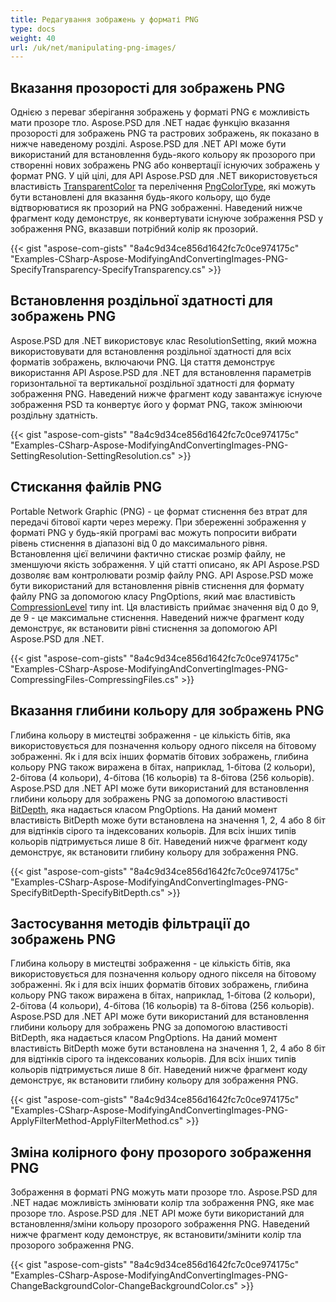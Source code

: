 ```yaml
---
title: Редагування зображень у форматі PNG
type: docs
weight: 40
url: /uk/net/manipulating-png-images/
---
```


## **Вказання прозорості для зображень PNG**
Однією з переваг зберігання зображень у форматі PNG є можливість мати прозоре тло. Aspose.PSD для .NET надає функцію вказання прозорості для зображень PNG та растрових зображень, як показано в нижче наведеному розділі. Aspose.PSD для .NET API може бути використаний для встановлення будь-якого кольору як прозорого при створенні нових зображень PNG або конвертації існуючих зображень у формат PNG. У цій цілі, для API Aspose.PSD для .NET використовується властивість [TransparentColor](https://reference.aspose.com/psd/net/aspose.psd/ipsdcolorpalette/properties/transparentcolor) та перелічення [PngColorType](https://reference.aspose.com/psd/net/aspose.psd.fileformats.png/pngcolortype), які можуть бути встановлені для вказання будь-якого кольору, що буде відтворюватися як прозорий на PNG зображенні. Наведений нижче фрагмент коду демонструє, як конвертувати існуюче зображення PSD у зображення PNG, вказавши потрібний колір як прозорий.


{{< gist "aspose-com-gists" "8a4c9d34ce856d1642fc7c0ce974175c" "Examples-CSharp-Aspose-ModifyingAndConvertingImages-PNG-SpecifyTransparency-SpecifyTransparency.cs" >}}

## **Встановлення роздільної здатності для зображень PNG**
Aspose.PSD для .NET використовує клас ResolutionSetting, який можна використовувати для встановлення роздільної здатності для всіх форматів зображень, включаючи PNG. Ця стаття демонструє використання API Aspose.PSD для .NET для встановлення параметрів горизонтальної та вертикальної роздільної здатності для формату зображення PNG. Наведений нижче фрагмент коду завантажує існуюче зображення PSD та конвертує його у формат PNG, також змінюючи роздільну здатність.


{{< gist "aspose-com-gists" "8a4c9d34ce856d1642fc7c0ce974175c" "Examples-CSharp-Aspose-ModifyingAndConvertingImages-PNG-SettingResolution-SettingResolution.cs" >}}

## **Стискання файлів PNG**
Portable Network Graphic (PNG) - це формат стиснення без втрат для передачі бітової карти через мережу. При збереженні зображення у форматі PNG у будь-якій програмі вас можуть попросити вибрати рівень стиснення в діапазоні від 0 до максимального рівня. Встановлення цієї величини фактично стискає розмір файлу, не зменшуючи якість зображення. У цій статті описано, як API Aspose.PSD дозволяє вам контролювати розмір файлу PNG. API Aspose.PSD може бути використаний для встановлення рівнів стиснення для формату файлу PNG за допомогою класу PngOptions, який має властивість [CompressionLevel](https://reference.aspose.com/psd/net/aspose.psd.imageoptions/pngoptions/properties/compressionlevel) типу int. Ця властивість приймає значення від 0 до 9, де 9 - це максимальне стиснення. Наведений нижче фрагмент коду демонструє, як встановити рівні стиснення за допомогою API Aspose.PSD для .NET.


{{< gist "aspose-com-gists" "8a4c9d34ce856d1642fc7c0ce974175c" "Examples-CSharp-Aspose-ModifyingAndConvertingImages-PNG-CompressingFiles-CompressingFiles.cs" >}}

## **Вказання глибини кольору для зображень PNG**
Глибина кольору в мистецтві зображення - це кількість бітів, яка використовується для позначення кольору одного пікселя на бітовому зображенні. Як і для всіх інших форматів бітових зображень, глибина кольору PNG також виражена в бітах, наприклад, 1-бітова (2 кольори), 2-бітова (4 кольори), 4-бітова (16 кольорів) та 8-бітова (256 кольорів). Aspose.PSD для .NET API може бути використаний для встановлення глибини кольору для зображень PNG за допомогою властивості [BitDepth](https://reference.aspose.com/psd/net/aspose.psd.imageoptions/pngoptions/properties/bitdepth), яка надається класом PngOptions. На даний момент властивість BitDepth може бути встановлена на значення 1, 2, 4 або 8 біт для відтінків сірого та індексованих кольорів. Для всіх інших типів кольорів підтримується лише 8 біт. Наведений нижче фрагмент коду демонструє, як встановити глибину кольору для зображення PNG.


{{< gist "aspose-com-gists" "8a4c9d34ce856d1642fc7c0ce974175c" "Examples-CSharp-Aspose-ModifyingAndConvertingImages-PNG-SpecifyBitDepth-SpecifyBitDepth.cs" >}}

## **Застосування методів фільтрації до зображень PNG**
Глибина кольору в мистецтві зображення - це кількість бітів, яка використовується для позначення кольору одного пікселя на бітовому зображенні. Як і для всіх інших форматів бітових зображень, глибина кольору PNG також виражена в бітах, наприклад, 1-бітова (2 кольори), 2-бітова (4 кольори), 4-бітова (16 кольорів) та 8-бітова (256 кольорів). Aspose.PSD для .NET API може бути використаний для встановлення глибини кольору для зображень PNG за допомогою властивості BitDepth, яка надається класом PngOptions. На даний момент властивість BitDepth може бути встановлена на значення 1, 2, 4 або 8 біт для відтінків сірого та індексованих кольорів. Для всіх інших типів кольорів підтримується лише 8 біт. Наведений нижче фрагмент коду демонструє, як встановити глибину кольору для зображення PNG.


{{< gist "aspose-com-gists" "8a4c9d34ce856d1642fc7c0ce974175c" "Examples-CSharp-Aspose-ModifyingAndConvertingImages-PNG-ApplyFilterMethod-ApplyFilterMethod.cs" >}}

## **Зміна колірного фону прозорого зображення PNG**
Зображення в форматі PNG можуть мати прозоре тло. Aspose.PSD для .NET надає можливість змінювати колір тла зображення PNG, яке має прозоре тло. Aspose.PSD для .NET API може бути використаний для встановлення/зміни кольору прозорого зображення PNG. Наведений нижче фрагмент коду демонструє, як встановити/змінити колір тла прозорого зображення PNG.


{{< gist "aspose-com-gists" "8a4c9d34ce856d1642fc7c0ce974175c" "Examples-CSharp-Aspose-ModifyingAndConvertingImages-PNG-ChangeBackgroundColor-ChangeBackgroundColor.cs" >}} 
